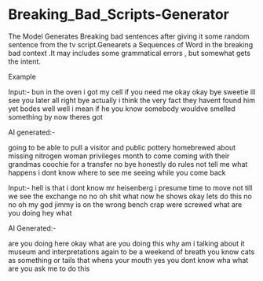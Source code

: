 # Breaking_Bad_Scripts-Generator
The Model Generates Breaking bad sentences after giving it some random sentence from the tv script.Genearets a Sequences of Word in the breaking bad context .It may includes some grammatical errors , but somewhat gets the intent.



Example

Input:-
bun in the oven i got my cell if you need me okay okay bye sweetie ill see you later all right bye actually i think the very fact they havent found him yet bodes well well i mean if he you know somebody wouldve smelled something by now theres got

AI generated:-

going to be able to pull a visitor and public pottery homebrewed about missing nitrogen woman privileges month to come coming with their grandmas coochie for a transfer no bye honestly do rules not tell me what happens i dont know where to see me seeing while you come back



Input:-
hell is that i dont know mr heisenberg i presume time to move not till we see the exchange no no oh shit what now he shows okay lets do this no no oh my god jimmy is on the wrong bench crap were screwed what are you doing hey what


AI Generated:-

are you doing here okay what are you doing this why am i talking about it museum and interpretations again to be a weekend of breath you know cats as something or tails that whens your mouth yes you dont know wha what are you ask me to do this


